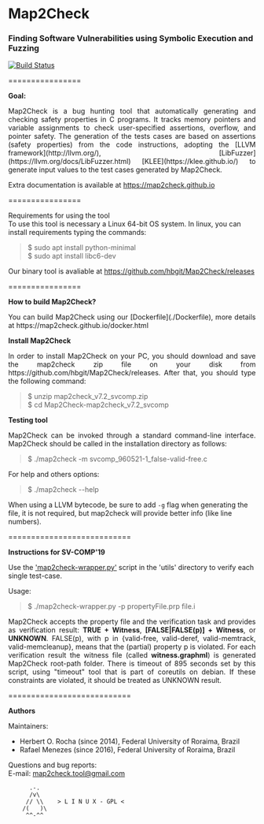 <h1>Map2Check</h1>
<h3>Finding Software Vulnerabilities using Symbolic Execution and Fuzzing</h3>

[![Build Status](https://travis-ci.org/hbgit/Map2Check.svg?branch=develop)](https://travis-ci.org/hbgit/Map2Check)

================ 

<b>Goal:</b> 
<p align="justify">
Map2Check is a bug hunting tool that automatically generating and checking safety properties in C programs. 
It tracks memory pointers and variable assignments to check user-specified assertions, overflow, and pointer safety.
The generation of the tests cases are based on assertions (safety properties) from the code instructions, adopting the 
[LLVM framework](http://llvm.org/), [LibFuzzer](https://llvm.org/docs/LibFuzzer.html) [KLEE](https://klee.github.io/) to generate input values to 
the test cases generated by Map2Check.      
</p>

Extra documentation is available at https://map2check.github.io

================

Requirements for using the tool<br>
To use this tool is necessary a Linux 64-bit OS system. In linux, you can install requirements typing the commands:
> $ sudo apt install python-minimal <br>
> $ sudo apt install libc6-dev


Our binary tool is avaliable at https://github.com/hbgit/Map2Check/releases
 
================


<b>How to build Map2Check?</b>

<p align="justify">
You can build Map2Check using our [Dockerfile](./Dockerfile), more details at https://map2check.github.io/docker.html
</p>


<b>Install Map2Check</b>

<p align="justify">
In order to install Map2Check on your PC, you should download and save the map2check zip file on your disk from https://github.com/hbgit/Map2Check/releases. 
After that, you should type the following command:
</p>

> $ unzip map2check_v7.2_svcomp.zip <br>
> $ cd Map2Check-map2check_v7.2_svcomp

<b>Testing tool</b>

<p align="justify">
Map2Check can be invoked through a standard command-line interface. Map2Check should be called 
in the installation directory as follows:  
</p>

> $ ./map2check -m svcomp_960521-1_false-valid-free.c

For help and others options: 

> $ ./map2check --help

When using a LLVM bytecode, be sure to add `-g` flag when generating the file, it is not required, but map2check will provide better info (like line numbers).

===========================

<b> Instructions for SV-COMP'19 </b>

Use the ['map2check-wrapper.py'](utils/map2check-wrapper.py) script in the 'utils' directory to verify each single test-case. 

Usage: 

> $ ./map2check-wrapper.py -p propertyFile.prp file.i

<p align="justify">
Map2Check accepts the property file and the verification task and provides as verification result:
<b>TRUE + Witness</b>, <b>[FALSE|FALSE(p)] + Witness</b>, or <b>UNKNOWN</b>. 
FALSE(p), with p in {valid-free, valid-deref, valid-memtrack, valid-memcleanup}, means that the (partial) 
property p is violated. 
For each verification result the witness file (called <b>witness.graphml</b>) is generated Map2Check root-path folder. 
There is timeout of 895 seconds set by this script, using "timeout" tool that is part of coreutils 
on debian. If these constraints are violated, it should be treated as UNKNOWN result. 
</p>

===========================

<b> Authors </b>

Maintainers:
  - Herbert O. Rocha (since 2014), Federal University of Roraima, Brazil <br>
  - Rafael Menezes   (since 2016), Federal University of Roraima, Brazil <br>

Questions and bug reports:  
  E-mail: map2check.tool@gmail.com

          .-.          
          /v\
         // \\    > L I N U X - GPL <
        /(   )\
         ^^-^^
         



